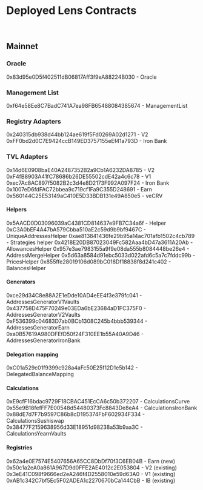 # Deployed Lens Contracts

&nbsp;

## Mainnet

### Oracle

0x83d95e0D5f402511dB06817Aff3f9eA88224B030 - Oracle

### Management List

0xf64e58Ee8C7BadC741A7ea98FB65488084385674 - ManagementList

### Registry Adapters

0x240315db938d44bb124ae619f5Fd0269A02d1271 - V2
0xFF0bd2d0C7E9424ccB149ED3757155eEf41a793D - Iron Bank

### TVL Adapters

0x14d6E0908baE40A2487352B2a9Cb1A6232DA8785 - V2
0xF4fB8903A41fC78686b26DE55502cdE42a4c6c78 - V1
0xec7Ac8AC897f5082B2c3d4e8D2173F992A097F24 - Iron Bank
0x1007eD6fdFAC72bbea9c719cf1Fa9C355D248691 - Earn
0x560144C25E53149aC410E5D33BDB131e49A850e5 - veCRV

#### Helpers

0x5AACD0D03096039aC4381CD814637e9FB7C34a6f - Helper
0xC3A0bEF4A47bA579Cbba510aE2c59d9b9bf9467C - UniqueAddressesHelper
0xae813841436fe29b95a14ac701afb1502c4cb789 - Strategies helper
0x4218E20DB87023049Fc582Aaa4bD47a3611A20Ab - AllowancesHelper
0x957e3ae7983155a9f9e08da555b8084448be26e4 - AddressMergeHelper
0x5d63a8584d91ebc5033d022afd6c5a7c7fddc99b - PricesHelper
0x855ffe28019106d089bC018Df18838f8d241c402 - BalancesHelper

#### Generators

0xce29d34C8e88A2E1eDde10AD4eEE4f3e379fc041 - AddressesGeneratorV1Vaults
0x437758D475F70249e03EDa6bE23684aD1FC375F0 - AddressesGeneratorV2Vaults
0xF536399c04683D7ab0BCb1308C245b4bbb539344 - AddressesGeneratorEarn
0xa0B57619A980DFEfD50f24F310EE1b55A40A9D46 - AddressesGeneratorIronBank

#### Delegation mapping

0xC01a529c01f9399c928a4aFc50E25f12D1e5b142 - DelegatedBalanceMapping

#### Calculations

0xE9cfF16bdac9729F18CBAC451EcCA6c50b372207 - CalculationsCurve
0x55e9B18fefFF7E00548d54480373Fc8843De8eA4 - CalculationsIronBank
0x88dE7d7F7b9597C86b8cD195374FbF602934F334 - CalculationsSushiswap
0x38477F2159638956d33E18951d98238a53b9aa3C - CalculationsYearnVaults

#### Registries

0x62a4e0E7574E5407656A65CC8DbDf70f3C6EB04B - Earn (new)
0x50c1a2eA0a861A967D9d0FFE2AE4012c2E053804 - V2 (existing)
0x3eE41C098f9666ed2eA246f4D2558010e59d63A0 - V1 (existing)
0xAB1c342C7bf5Ec5F02ADEA1c2270670bCa144CbB - IB (existing)
